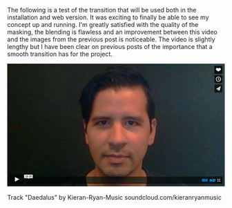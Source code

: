 The following is a test of the transition that will be used both in the installation and web version. It was exciting to finally be able to see my concept up and running. I'm greatly satisfied with the quality of the masking, the blending is flawless and an improvement between this video and the images from the previous post is noticeable. The video is slightly lengthy but I have been clear on previous posts of the importance that a smooth transition has for the project.

[![ScreenShot](project_images/video_snap_shot.jpg?raw=true)](https://vimeo.com/90115696)

Track "Daedalus" by Kieran-Ryan-Music
soundcloud.com/kieranryanmusic

